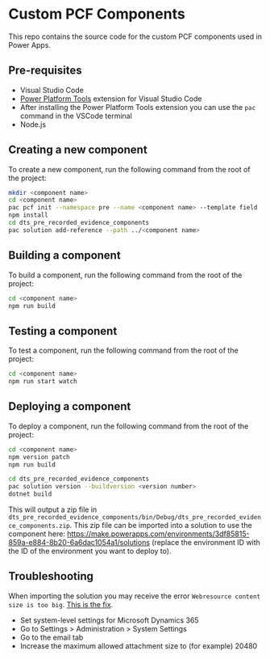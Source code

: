 # Custom PCF Components

This repo contains the source code for the custom PCF components used in Power Apps.

## Pre-requisites

- Visual Studio Code
- [Power Platform Tools](https://marketplace.visualstudio.com/items?itemName=microsoft-IsvExpTools.powerplatform-vscode) extension for Visual Studio Code
- After installing the Power Platform Tools extension you can use the `pac` command in the VSCode terminal
- Node.js

## Creating a new component

To create a new component, run the following command from the root of the project:

```bash
mkdir <component name>
cd <component name>
pac pcf init --namespace pre --name <component name> --template field
npm install
cd dts_pre_recorded_evidence_components
pac solution add-reference --path ../<component name>
```

## Building a component

To build a component, run the following command from the root of the project:

```bash
cd <component name>
npm run build
```

## Testing a component

To test a component, run the following command from the root of the project:

```bash
cd <component name>
npm run start watch
```

## Deploying a component

To deploy a component, run the following command from the root of the project:

```bash
cd <component name>
npm version patch
npm run build
```

```bash
cd dts_pre_recorded_evidence_components
pac solution version --buildversion <version number>
dotnet build
```

This will output a zip file in `dts_pre_recorded_evidence_components/bin/Debug/dts_pre_recorded_evidence_components.zip`. This zip file can be imported into a solution to use the component here: <https://make.powerapps.com/environments/3df85815-859a-e884-8b20-6a6dac1054a1/solutions> (replace the environment ID with the ID of the environment you want to deploy to).

## Troubleshooting

When importing the solution you may receive the error `Webresource content size is too big`. [This is the fix](https://powerusers.microsoft.com/t5/Power-Apps-Pro-Dev-ISV/imported-PCF-solution-error/m-p/552539/highlight/true#M2373).

- Set system-level settings for Microsoft Dynamics 365
- Go to Settings > Administration > System Settings
- Go to the email tab
- Increase the maximum allowed attachment size to (for example) 20480
